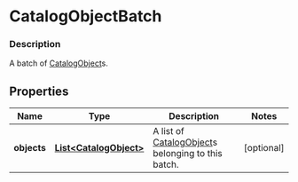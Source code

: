 
# CatalogObjectBatch

### Description

A batch of [CatalogObject](#type-catalogobject)s.

## Properties
Name | Type | Description | Notes
------------ | ------------- | ------------- | -------------
**objects** | [**List&lt;CatalogObject&gt;**](CatalogObject.md) | A list of [CatalogObject](#type-catalogobject)s belonging to this batch. |  [optional]



